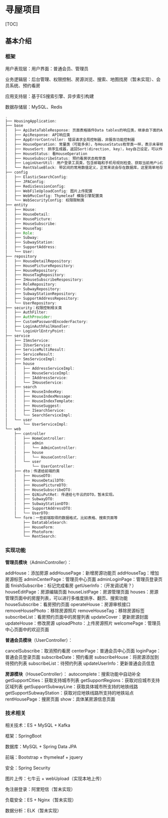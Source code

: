 # 寻屋项目

[TOC]



## 基本介绍

### 框架

用户表现层：用户界面：普通会员、管理员

业务逻辑层：后台管理、权限控制、房源浏览、搜索、地图找房（暂未实现）、会员系统、预约看房

应用支持层：基于ES搜索引擎、异步索引构建

数据存储层：MySQL、Redis

```java
.
├── HousingApplication: 
├── base
│   ├── ApiDataTableResponse: 页面表格插件Data tables的响应类，继承自下面的ApiResponse。
│   ├── ApiResponse: API响应类
│   ├── AppErrorController: 错误请求全局控制器，非服务功能控制器
│   ├── HouseOperation: 常量类（可能多余），与HouseStatus枚举类一样，表示未审核、已出租等
│   ├── HouseSort: 排序生成器，返回Sort(direction, key)，key自己设定，可以作为排序的属性，direction为Sort.Direction类
│   ├── HouseStatus: 看HouseOperation
│   ├── HouseSubscribeStatus: 预约看房状态枚举类
│   ├── LoginUserUtil: 用户登录工具类，包含邮箱和手机号规则检查、获取当前用户id方法
│   └── RentValueBlock: 带区间的常用数值定义，正常来说会存在数据库，这里简单地存到内存
├── config
│   ├── ElasticSearchConfig: 
│   ├── JPAConfig: 
│   ├── RedisSessionConfig: 
│   ├── WebFileUploadConfig: 图片上传配置
│   ├── WebMvcConfig: Thymeleaf 模版引擎配置类
│   └── WebSecurityConfig: 权限限制类
├── entity
│   ├── House: 
│   ├── HouseDetail: 
│   ├── HousePicture: 
│   ├── HouseSubscribe: 
│   ├── HouseTag: 
│   ├── Role: 
│   ├── Subway: 
│   ├── SubwayStation: 
│   ├── SupportAddress: 
│   └── User: 
├── repository
│   ├── HouseDetailRepository: 
│   ├── HousePictureRepository: 
│   ├── HouseRepository: 
│   ├── HouseTagRepository: 
│   ├── IHouseSubscribeRespository: 
│   ├── RoleRepository: 
│   ├── SubwayRepository: 
│   ├── SubwayStationRepository: 
│   ├── SupportAddressRepository: 
│   └── UserRepository: 
├── security：权限控制相关类
│   ├── AuthFilter: 
│   ├── AuthProvider: 
│   ├── CustomPasswordEncoderFactory: 
│   ├── LoginAuthFailHandler: 
│   └── LoginUrlEntryPoint: 
├── service
│   ├── ISmsService: 
│   ├── IUserService: 
│   ├── ServiceMultiResult: 
│   ├── ServiceResult: 
│   ├── SmsServiceImpl: 
│   ├── house
│   │   ├── AddressServiceImpl: 
│   │   ├── HouseServiceImpl: 
│   │   ├── IAddressService: 
│   │   └── IHouseService: 
│   ├── search
│   │   ├── HouseIndexKey: 
│   │   ├── HouseIndexMessage: 
│   │   ├── HouseIndexTemplate: 
│   │   ├── HouseSuggest: 
│   │   ├── ISearchService: 
│   │   └── SearchServiceImpl: 
│   └── user
│       └── UserServiceImpl: 
└── web
    ├── controller
    │   ├── HomeController: 
    │   ├── admin
    │   │   └── AdminController: 
    │   ├── house
    │   │   └── HouseController: 
    │   └── user
    │       └── UserController: 
    ├── dto：传递给前端的类
    │   ├── HouseDTO: 
    │   ├── HouseDetailDTO: 
    │   ├── HousePictureDTO: 
    │   ├── HouseSubscribeDTO: 
    │   ├── QiNiuPutRet: 传递给七牛云的DTO，暂未实现。
    │   ├── SubwayDTO: 
    │   ├── SubwayStationDTO: 
    │   ├── SupportAddressDTO: 
    │   └── UserDTO: 
    └── form：一些前端取得的数据格式，比如表格、搜索页面等
        ├── DatatableSearch: 
        ├── HouseForm: 
        ├── PhotoForm: 
        └── RentSearch: 
```



### 实现功能

**管理员模块**（AdminController）：

addHouse：添加房源
addHousePage：新增房源功能页
addHouseTag：增加房源标签
adminCenterPage：管理员中心页面
adminLoginPage：管理员登录页面
finishSubscribe：标记完成看房
getUserInfo：（开发调试用？）
houseEditPage：房源编辑页面
houseListPage：房源管理页面
houses：房源管理页面中的房屋列表，可以进行多维度排序、翻页、搜索功能
houseSubscribe：看房预约页面
operateHouse：房源审核接口
removeHousePhoto：移除房源照片
removeHouseTag：移除房源标签
subscribeList：看房预约页面中的房屋列表
updateCover：更新房源封面
updateHouse：修改房源
uploadPhoto：上传房源照片
welcomePage：管理员中心页面中的欢迎页面

**普通会员模块**（UserController）：

cancelSubscribe：取消预约看房
centerPage：普通会员中心页面
loginPage：普通会员登录页面
subscribeDate：预约看房
subscribeHouse：将房源添加到待预约列表
subscribeList：待预约列表
updateUserInfo：更新普通会员信息

**房源模块**（HouseController）：
autocomplete：搜索功能中自动补全
getSupportCities：获取支持城市列表
getSupportRegions：获取对应城市支持区域列表
getSupportSubwayLine：获取具体城市所支持的地铁线路
getSupportSubwayStation：获取对应地铁线路所支持的地铁站点
rentHousePage：搜房页面
show：具体某房源信息页面

### 技术相关

相关技术：ES + MySQL + Kafka

框架：SpringBoot

数据库：MySQL + Spring Data JPA

前端：Bootstrap + thymeleaf + jquery

安全：Spring Security

图片上传：七牛云 + webUpload（实现本地上传）

免注册登录：阿里短信（暂未实现）

负载安全：ES + Nginx（暂未实现）

数据分析：ELK（暂未实现）






